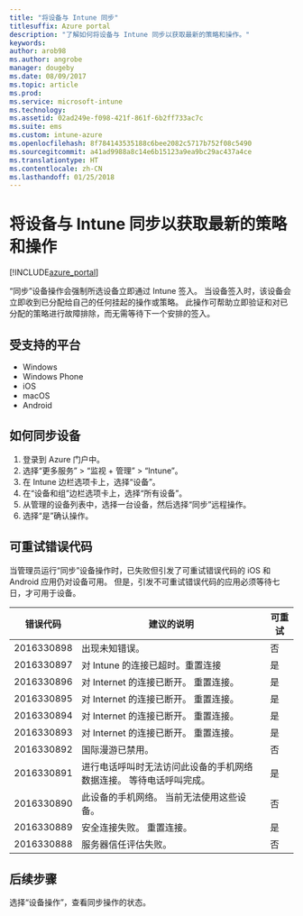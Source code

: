 ```yaml
---
title: "将设备与 Intune 同步"
titlesuffix: Azure portal
description: "了解如何将设备与 Intune 同步以获取最新的策略和操作。"
keywords: 
author: arob98
ms.author: angrobe
manager: dougeby
ms.date: 08/09/2017
ms.topic: article
ms.prod: 
ms.service: microsoft-intune
ms.technology: 
ms.assetid: 02ad249e-f098-421f-861f-6b2ff733ac7c
ms.suite: ems
ms.custom: intune-azure
ms.openlocfilehash: 8f784143535188c6bee2082c5717b752f08c5490
ms.sourcegitcommit: a41ad9988a8c14e6b15123a9ea9bc29ac437a4ce
ms.translationtype: HT
ms.contentlocale: zh-CN
ms.lasthandoff: 01/25/2018
---
```

# <a name="sync-devices-with-intune-to-get-the-latest-policies-and-actions"></a>将设备与 Intune 同步以获取最新的策略和操作


[!INCLUDE[azure_portal](./includes/azure_portal.md)]

“同步”设备操作会强制所选设备立即通过 Intune 签入。 当设备签入时，该设备会立即收到已分配给自己的任何挂起的操作或策略。  此操作可帮助立即验证和对已分配的策略进行故障排除，而无需等待下一个安排的签入。

## <a name="supported-platforms"></a>受支持的平台

- Windows
- Windows Phone
- iOS
- macOS
- Android

## <a name="how-to-sync-a-device"></a>如何同步设备

1. 登录到 Azure 门户中。
2. 选择“更多服务” > “监视 + 管理” > “Intune”。
3. 在 Intune 边栏选项卡上，选择“设备”。
4. 在“设备和组”边栏选项卡上，选择“所有设备”。
5. 从管理的设备列表中，选择一台设备，然后选择“同步”远程操作。
7. 选择“是”确认操作。


## <a name="retriable-error-codes"></a>可重试错误代码

当管理员运行“同步”设备操作时，已失败但引发了可重试错误代码的 iOS 和 Android 应用仍对设备可用。 但是，引发不可重试错误代码的应用必须等待七日，才可用于设备。


| 错误代码  | 建议的说明                                                                                                                  | 可重试 |
|-------------|----------------------------------------------------------------------------------------------------------------------------------------|-----------|
| 2016330898 | 出现未知错误。                                                                                                             | 否        |
| 2016330897 | 对 Intune 的连接已超时。重置连接                                                                             | 是       |
| 2016330896 | 对 Internet 的连接已断开。 重置连接。                                                                            | 是       |
| 2016330895 | 对 Internet 的连接已断开。 重置连接。                                                                            | 是       |
| 2016330894 | 对 Internet 的连接已断开。 重置连接。                                                                            | 是       |
| 2016330893 | 对 Internet 的连接已断开。 重置连接。                                                                            | 是       |
| 2016330892 | 国际漫游已禁用。                                                                                                     | 否        |
| 2016330891 | 进行电话呼叫时无法访问此设备的手机网络数据连接。 等待电话呼叫完成。 | 是       |
| 2016330890 | 此设备的手机网络。 当前无法使用这些设备。                                                   | 否        |
| 2016330889 | 安全连接失败。 重置连接。                                                                                   | 是       |
| 2016330888 | 服务器信任评估失败。                                                                                                | 否        |

## <a name="next-steps"></a>后续步骤

选择“设备操作”，查看同步操作的状态。 
